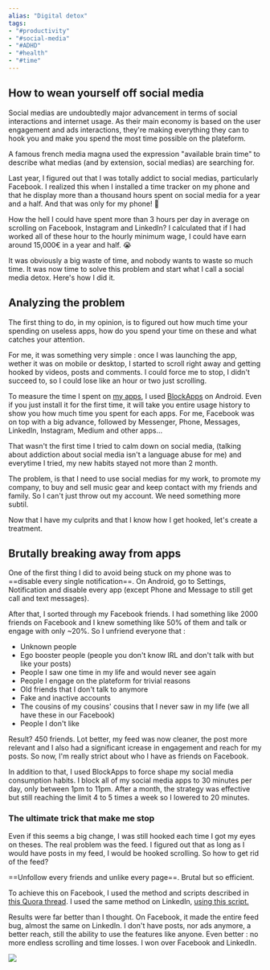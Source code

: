 ```yaml
---
alias: "Digital detox"
tags:
- "#productivity"
- "#social-media"
- "#ADHD"
- "#health"
- "#time"
---
```


## How to wean yourself off social media
Social medias are undoubtedly major advancement in terms of social interactions and internet usage. As their main economy is based on the user engagement and ads interactions, they're making everything they can to hook you and make you spend the most time possible on the plateform. 

A famous french media magna used the expression "available brain time" to describe what medias (and by extension, social medias) are searching for. 

Last year, I figured out that I was totally addict to social medias, particularly Facebook. I realized this when I installed a time tracker on my phone and that he display more than a thousand hours spent on social media for a year and a half. And that was only for my phone! 🤯

How the hell I could have spent more than 3 hours per day in average on scrolling on Facebook, Instagram and LinkedIn? I calculated that if I had worked all of these hour to the hourly minimum wage, I could have earn around 15,000€ in a year and half. 😭

It was obviously a big waste of time, and nobody wants to waste so much time. It was now time to solve this problem and start what I call a social media detox. Here's how I did it.

## Analyzing the problem 
The first thing to do, in my opinion, is to figured out how much time your spending on useless apps, how do you spend your time on these and what catches your attention. 

For me, it was something very simple : once I was launching the app, wether it was on mobile or desktop, I started to scroll right away and getting hooked by videos, posts and comments. I could force me to stop, I didn't succeed to, so I could lose like an hour or two just scrolling. 

To measure the time I spent on [my apps](My%20tools.md), I used [BlockApps](https://play.google.com/store/apps/details?id=com.wverlaek.block&hl=en_US&gl=US) on Android. Even if you just install it for the first time, it will take you entire usage history to show you how much time you spent for each apps. For me, Facebook was on top with a big advance, followed by Messenger, Phone, Messages, LinkedIn, Instagram, Medium and other apps... 

That wasn't the first time I tried to calm down on social media, (talking about addiction about social media isn't a language abuse for me) and everytime I tried, my new habits stayed not more than 2 month. 

The problem, is that I need to use social medias for my work, to promote my company, to buy and sell music gear and keep contact with my friends and family. So I can't just throw out my account. We need something more subtil. 

Now that I have my culprits and that I know how I get hooked, let's create a treatment. 

## Brutally breaking away from apps
One of the first thing I did to avoid being stuck on my phone was to  ==disable every single notification==. On Android, go to Settings, Notification and disable every app (except Phone and Message to still get call and text messages). 

After that, I sorted through my Facebook friends. I had something like 2000 friends on Facebook and I knew something like 50% of them and talk or engage with only ~20%. So I unfriend everyone that :
- Unknown people
- Ego booster people (people you don't know IRL and don't talk with but like your posts)
- People I saw one time in my life and would never see again
- People I engage on the plateform for trivial reasons 
- Old friends that I don't talk to anymore
- Fake and inactive accounts
- The cousins of my cousins' cousins that I never saw in my life (we all have these in our Facebook)
- People I don't like

Result? 450 friends. Lot better, my feed was now cleaner, the post more relevant and I also had a significant icrease in engagement and reach for my posts. So now, I'm really strict about who I have as friends on Facebook. 

In addition to that, I used BlockApps to force shape my social media consumption habits. I block all of my social media apps to 30 minutes per day, only between 1pm to 11pm. After a month, the strategy was effective but still reaching the limit 4 to 5 times a week so I lowered to 20 minutes. 

### The ultimate trick that make me stop 

Even if this seems a big change, I was still hooked each time I got my eyes on theses. The real problem was the feed. I figured out that as long as I would have posts in my feed, I would be hooked scrolling. So how to get rid of the feed? 

==Unfollow every friends and unlike every page==. Brutal but so efficient. 

To achieve this on Facebook, I used the method and scripts described in [this Quora thread](https://www.quora.com/How-do-I-unfollow-everyone-on-Facebook-at-once). I used the same method on LinkedIn, [using this script.](https://webapps.stackexchange.com/questions/92383/how-can-i-unfollow-all-my-contacts-on-linkedin-at-once) 

Results were far better than I thought. On Facebook, it made the entire feed bug, almost the same on LinkedIn. I don't have posts, nor ads anymore, a better reach, still the ability to use the features like anyone. Even better : no more endless scrolling and time losses. I won over Facebook and LinkedIn. 

![](facebook_empty_feed.png)

